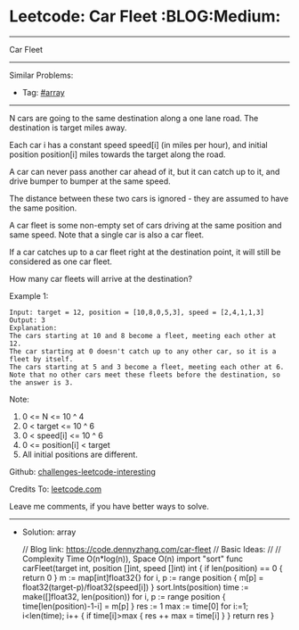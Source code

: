 
# Leetcode: Car Fleet     :BLOG:Medium:

---

Car Fleet  

---

Similar Problems:  

-   Tag: [#array](https://code.dennyzhang.com/tag/array)

---

N cars are going to the same destination along a one lane road.  The destination is target miles away.  

Each car i has a constant speed speed[i] (in miles per hour), and initial position position[i] miles towards the target along the road.  

A car can never pass another car ahead of it, but it can catch up to it, and drive bumper to bumper at the same speed.  

The distance between these two cars is ignored - they are assumed to have the same position.  

A car fleet is some non-empty set of cars driving at the same position and same speed.  Note that a single car is also a car fleet.  

If a car catches up to a car fleet right at the destination point, it will still be considered as one car fleet.  

How many car fleets will arrive at the destination?  

Example 1:  

    Input: target = 12, position = [10,8,0,5,3], speed = [2,4,1,1,3]
    Output: 3
    Explanation:
    The cars starting at 10 and 8 become a fleet, meeting each other at 12.
    The car starting at 0 doesn't catch up to any other car, so it is a fleet by itself.
    The cars starting at 5 and 3 become a fleet, meeting each other at 6.
    Note that no other cars meet these fleets before the destination, so the answer is 3.

Note:  

1.  0 <= N <= 10 ^ 4
2.  0 < target <= 10 ^ 6
3.  0 < speed[i] <= 10 ^ 6
4.  0 <= position[i] < target
5.  All initial positions are different.

Github: [challenges-leetcode-interesting](https://github.com/DennyZhang/challenges-leetcode-interesting/tree/master/problems/car-fleet)  

Credits To: [leetcode.com](https://leetcode.com/problems/car-fleet/description/)  

Leave me comments, if you have better ways to solve.  

---

-   Solution: array

    // Blog link: https://code.dennyzhang.com/car-fleet
    // Basic Ideas:
    //
    // Complexity Time O(n*log(n)), Space O(n)
    import "sort"
    func carFleet(target int, position []int, speed []int) int {
        if len(position) == 0 { return 0 }
        m := map[int]float32{}
        for i, p := range position {
    	m[p] = float32(target-p)/float32(speed[i])
        }
        sort.Ints(position)
        time := make([]float32, len(position))
        for i, p := range position {
    	time[len(position)-1-i] = m[p]
        }
        res := 1
        max := time[0]
        for i:=1; i<len(time); i++ {
    	if time[i]>max {
    	    res ++
    	    max = time[i]
    	}
        }
        return res
    }

